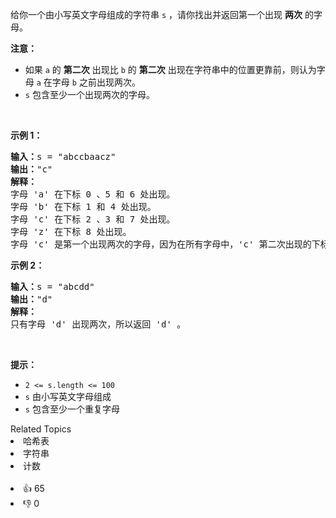 <p>给你一个由小写英文字母组成的字符串 <code>s</code> ，请你找出并返回第一个出现 <strong>两次</strong> 的字母。</p>

<p><strong>注意：</strong></p>

<ul> 
 <li>如果 <code>a</code> 的 <strong>第二次</strong> 出现比 <code>b</code> 的 <strong>第二次</strong> 出现在字符串中的位置更靠前，则认为字母 <code>a</code> 在字母 <code>b</code> 之前出现两次。</li> 
 <li><code>s</code> 包含至少一个出现两次的字母。</li> 
</ul>

<p>&nbsp;</p>

<p><strong>示例 1：</strong></p>

<pre><strong>输入：</strong>s = "abccbaacz"
<strong>输出：</strong>"c"
<strong>解释：</strong>
字母 'a' 在下标 0 、5 和 6 处出现。
字母 'b' 在下标 1 和 4 处出现。
字母 'c' 在下标 2 、3 和 7 处出现。
字母 'z' 在下标 8 处出现。
字母 'c' 是第一个出现两次的字母，因为在所有字母中，'c' 第二次出现的下标是最小的。
</pre>

<p><strong>示例 2：</strong></p>

<pre><strong>输入：</strong>s = "abcdd"
<strong>输出：</strong>"d"
<strong>解释：</strong>
只有字母 'd' 出现两次，所以返回 'd' 。
</pre>

<p>&nbsp;</p>

<p><strong>提示：</strong></p>

<ul> 
 <li><code>2 &lt;= s.length &lt;= 100</code></li> 
 <li><code>s</code> 由小写英文字母组成</li> 
 <li><code>s</code> 包含至少一个重复字母</li> 
</ul>

<div><div>Related Topics</div><div><li>哈希表</li><li>字符串</li><li>计数</li></div></div><br><div><li>👍 65</li><li>👎 0</li></div>